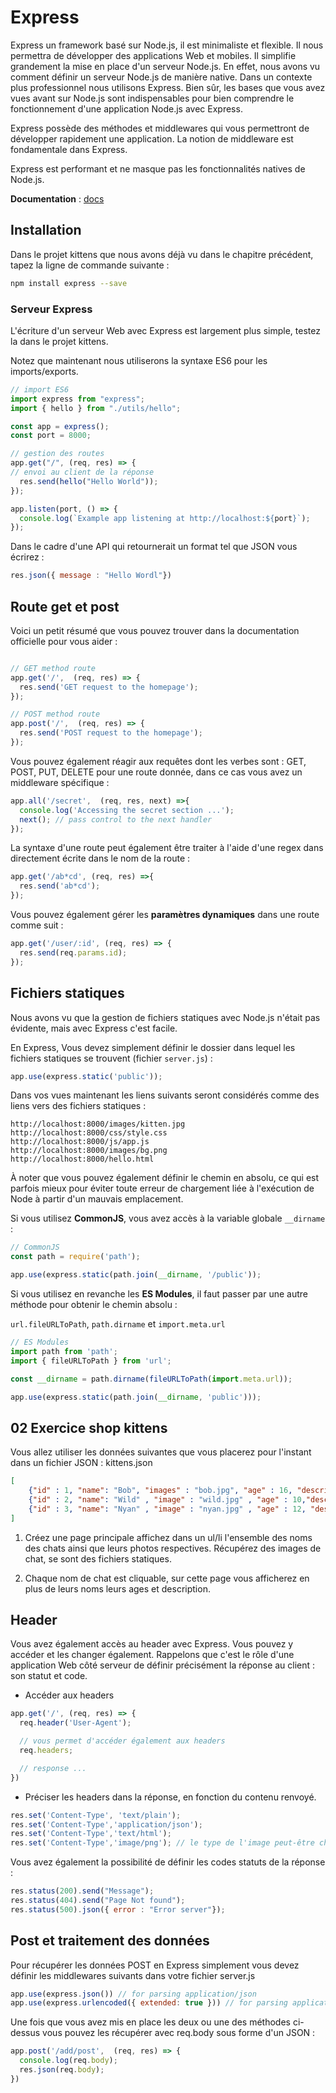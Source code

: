 # Express

Express un framework basé sur Node.js, il est minimaliste et flexible. Il nous permettra de développer des applications Web et mobiles. Il simplifie grandement la mise en place d'un serveur Node.js. En effet, nous avons vu comment définir un serveur Node.js de manière native. Dans un contexte plus professionnel nous utilisons Express. Bien sûr, les bases que vous avez vues avant sur Node.js sont indispensables pour bien comprendre le fonctionnement d'une application Node.js avec Express.

Express possède des méthodes et middlewares qui vous permettront de développer rapidement une application. La notion de middleware est fondamentale dans Express. 

Express est performant et ne masque pas les fonctionnalités natives de Node.js.

**Documentation** : [docs](https://expressjs.com/)

## Installation 

Dans le projet kittens que nous avons déjà vu dans le chapitre précédent, tapez la ligne de commande suivante :

```bash
npm install express --save
```

### Serveur Express

L'écriture d'un serveur Web avec Express est largement plus simple, testez la dans le projet kittens. 

Notez que maintenant nous utiliserons la syntaxe ES6 pour les imports/exports.

```js
// import ES6
import express from "express";
import { hello } from "./utils/hello";

const app = express();
const port = 8000;

// gestion des routes
app.get("/", (req, res) => {
// envoi au client de la réponse
  res.send(hello("Hello World"));
});

app.listen(port, () => {
  console.log(`Example app listening at http://localhost:${port}`);
});

```
Dans le cadre d'une API qui retournerait un format tel que JSON vous écrirez :

```js
res.json({ message : "Hello Wordl"})
```

## Route get et post

Voici un petit résumé que vous pouvez trouver dans la documentation officielle pour vous aider :

```js

// GET method route
app.get('/',  (req, res) => {
  res.send('GET request to the homepage');
});

// POST method route
app.post('/',  (req, res) => {
  res.send('POST request to the homepage');
});
```

Vous pouvez également réagir aux requêtes dont les verbes sont : GET, POST, PUT, DELETE pour une route donnée, dans ce cas vous avez un middleware spécifique :
```js
app.all('/secret',  (req, res, next) =>{
  console.log('Accessing the secret section ...');
  next(); // pass control to the next handler
});
```

La syntaxe d'une route peut également être traiter à l'aide d'une regex dans directement écrite dans le nom de la route :

```js
app.get('/ab*cd', (req, res) =>{
  res.send('ab*cd');
});
```

Vous pouvez également gérer les **paramètres dynamiques** dans une route comme suit :

```js
app.get('/user/:id', (req, res) => {
  res.send(req.params.id);
});
```

## Fichiers statiques

Nous avons vu que la gestion de fichiers statiques avec Node.js n'était pas évidente, mais avec Express c'est facile.

En Express, Vous devez simplement définir le dossier dans lequel les fichiers statiques se trouvent (fichier `server.js`) :

```js
app.use(express.static('public'));
```

Dans vos vues maintenant les liens suivants seront considérés comme des liens vers des fichiers statiques :

```text
http://localhost:8000/images/kitten.jpg
http://localhost:8000/css/style.css
http://localhost:8000/js/app.js
http://localhost:8000/images/bg.png
http://localhost:8000/hello.html
```

À noter que vous pouvez également définir le chemin en absolu, ce qui est parfois mieux pour éviter toute erreur de chargement liée à l'exécution de Node à partir d'un mauvais emplacement.

Si vous utilisez **CommonJS**, vous avez accès à la variable globale `__dirname` :

```js
// CommonJS
const path = require('path');

app.use(express.static(path.join(__dirname, '/public')); 
```

Si vous utilisez en revanche les **ES Modules**, il faut passer par une autre méthode pour obtenir le chemin absolu :

`url.fileURLToPath`, `path.dirname` et `import.meta.url`

```js
// ES Modules
import path from 'path';
import { fileURLToPath } from 'url';

const __dirname = path.dirname(fileURLToPath(import.meta.url));

app.use(express.static(path.join(__dirname, 'public')));
```

## 02 Exercice shop kittens

Vous allez utiliser les données suivantes que vous placerez pour l'instant dans un fichier JSON : kittens.json

```json
[
    {"id" : 1, "name": "Bob", "images" : "bob.jpg", "age" : 16, "description" : "super cat" },
    {"id" : 2, "name": "Wild" , "image" : "wild.jpg" , "age" : 10,"description" : "super cat" },
    {"id" : 3, "name": "Nyan" , "image" : "nyan.jpg" , "age" : 12, "description" : "super cat" },
]
```

1. Créez une page principale affichez dans un ul/li l'ensemble des noms des chats ainsi que leurs photos respectives. Récupérez des images de chat, se sont des fichiers statiques.

2. Chaque nom de chat est cliquable, sur cette page vous afficherez en plus de leurs noms leurs ages et description.

## Header

Vous avez également accès au header avec Express. Vous pouvez y accéder et les changer également. Rappelons que c'est le rôle d'une application Web côté serveur de définir précisément la réponse au client : son statut et code.

- Accéder aux headers

```js
app.get('/', (req, res) => {
  req.header('User-Agent');

  // vous permet d'accéder également aux headers
  req.headers;

  // response ...
})
```

- Préciser les headers dans la réponse, en fonction du contenu renvoyé.

```js
res.set('Content-Type', 'text/plain');
res.set('Content-Type','application/json');
res.set('Content-Type','text/html');
res.set('Content-Type','image/png'); // le type de l'image peut-être changer.
```

Vous avez également la possibilité de définir les codes statuts de la réponse :

```js
res.status(200).send("Message");
res.status(404).send("Page Not found");
res.status(500).json({ error : "Error server"});
```

## Post et traitement des données

Pour récupérer les données POST en Express simplement vous devez définir les middlewares suivants dans votre fichier server.js 

```js
app.use(express.json()) // for parsing application/json
app.use(express.urlencoded({ extended: true })) // for parsing application/x-www-form-urlencoded
```

Une fois que vous avez mis en place les deux ou une des méthodes ci-dessus vous pouvez les récupérer avec req.body sous forme d'un JSON :

```js
app.post('/add/post',  (req, res) => {
  console.log(req.body);
  res.json(req.body);
})
```